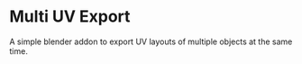 # Multi UV Export
A simple blender addon to export UV layouts of multiple objects at the same time.
